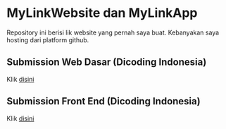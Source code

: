 # MyLinkWebsite dan MyLinkApp
Repository ini berisi lik website yang pernah saya buat. Kebanyakan saya hosting dari platform github.

## Submission Web Dasar (Dicoding Indonesia)
Klik [disini](https://almuqsitalif08.github.io/Dicoding_Submission_Web_Dasar/ "Ini adalah website yg saya buat untuk memenuhi tugas dari Dicoding Indonesia")   

## Submission Front End (Dicoding Indonesia)
Klik [disini](https://almuqsitalif08.github.io/Dicoding_Submission_Front_End_Pemula/ "Ini adalah website yg saya buat untuk memenuhi tugas dari Dicoding Indonesia")   

